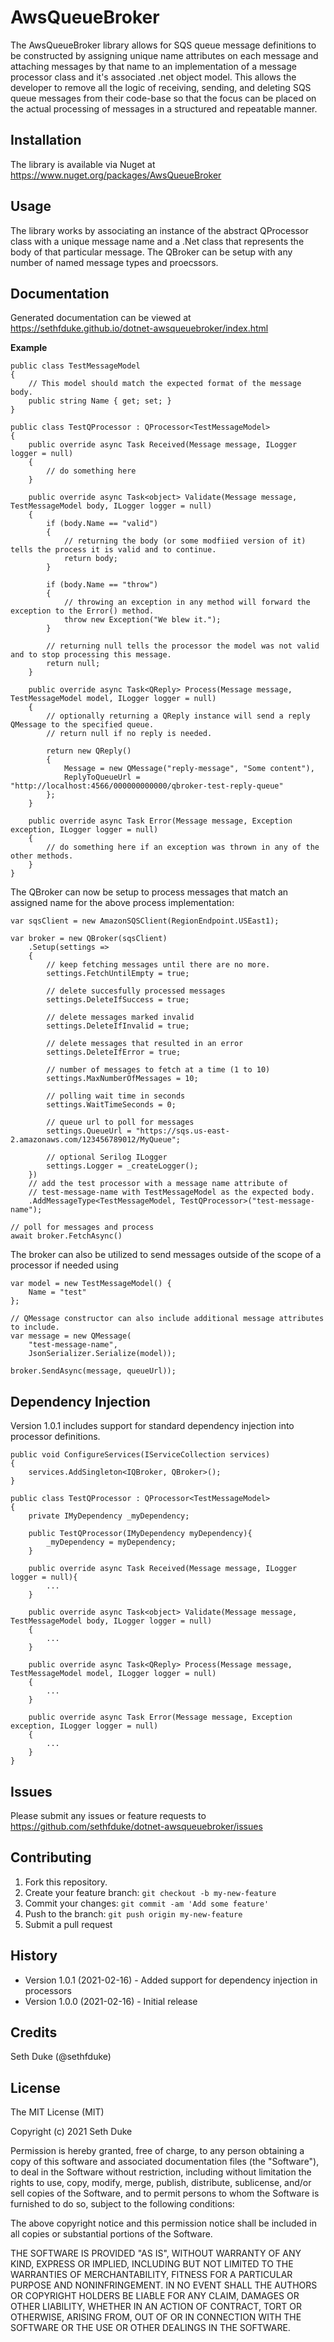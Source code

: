# AwsQueueBroker

The AwsQueueBroker library allows for SQS queue message definitions to be constructed by assigning unique name attributes on each message and attaching messages by that name to an implementation of a message processor class and it's associated .net object model. This allows the developer to remove all the logic of receiving, sending, and deleting SQS queue messages from their code-base so that the focus can be placed on the actual processing of messages in a structured and repeatable manner.

## Installation

The library is available via Nuget at https://www.nuget.org/packages/AwsQueueBroker

## Usage

The library works by associating an instance of the abstract QProcessor class with a unique message name and a .Net class that represents the body of that particular message. The QBroker can be setup with any number of named message types and proecssors.

## Documentation

Generated documentation can be viewed at https://sethfduke.github.io/dotnet-awsqueuebroker/index.html

**Example**

```
public class TestMessageModel
{
    // This model should match the expected format of the message body.
    public string Name { get; set; }
}

public class TestQProcessor : QProcessor<TestMessageModel>
{
    public override async Task Received(Message message, ILogger logger = null)
    {
        // do something here
    }

    public override async Task<object> Validate(Message message, TestMessageModel body, ILogger logger = null)
    {
        if (body.Name == "valid")
        {
            // returning the body (or some modfiied version of it) tells the process it is valid and to continue.
            return body;
        }

        if (body.Name == "throw")
        {
            // throwing an exception in any method will forward the exception to the Error() method.
            throw new Exception("We blew it.");
        }

        // returning null tells the processor the model was not valid and to stop processing this message.
        return null;
    }

    public override async Task<QReply> Process(Message message, TestMessageModel model, ILogger logger = null)
    {
        // optionally returning a QReply instance will send a reply QMessage to the specified queue.
        // return null if no reply is needed.
        
        return new QReply()
        {
            Message = new QMessage("reply-message", "Some content"),
            ReplyToQueueUrl = "http://localhost:4566/000000000000/qbroker-test-reply-queue"
        };
    }

    public override async Task Error(Message message, Exception exception, ILogger logger = null)
    {
        // do something here if an exception was thrown in any of the other methods.
    }
}
```

The QBroker can now be setup to process messages that match an assigned name for the above process implementation:

```
var sqsClient = new AmazonSQSClient(RegionEndpoint.USEast1);

var broker = new QBroker(sqsClient)
    .Setup(settings =>
    {
        // keep fetching messages until there are no more.
        settings.FetchUntilEmpty = true;
        
        // delete succesfully processed messages
        settings.DeleteIfSuccess = true;

        // delete messages marked invalid
        settings.DeleteIfInvalid = true;
        
        // delete messages that resulted in an error
        settings.DeleteIfError = true;
        
        // number of messages to fetch at a time (1 to 10)
        settings.MaxNumberOfMessages = 10;
        
        // polling wait time in seconds
        settings.WaitTimeSeconds = 0;
        
        // queue url to poll for messages
        settings.QueueUrl = "https://sqs.us-east-2.amazonaws.com/123456789012/MyQueue";
        
        // optional Serilog ILogger
        settings.Logger = _createLogger();
    })
    // add the test processor with a message name attribute of
    // test-message-name with TestMessageModel as the expected body.
    .AddMessageType<TestMessageModel, TestQProcessor>("test-message-name");

// poll for messages and process
await broker.FetchAsync()
```

The broker can also be utilized to send messages outside of the scope of a processor if needed using

```
var model = new TestMessageModel() {
    Name = "test"
};

// QMessage constructor can also include additional message attributes to include.
var message = new QMessage(
    "test-message-name",
    JsonSerializer.Serialize(model));

broker.SendAsync(message, queueUrl));
```

## Dependency Injection

Version 1.0.1 includes support for standard dependency injection into processor definitions.

```
public void ConfigureServices(IServiceCollection services)
{
    services.AddSingleton<IQBroker, QBroker>();
}
```
```
public class TestQProcessor : QProcessor<TestMessageModel>
{
    private IMyDependency _myDependency;

    public TestQProcessor(IMyDependency myDependency){
        _myDependency = myDependency;
    }

    public override async Task Received(Message message, ILogger logger = null){
        ...
    }

    public override async Task<object> Validate(Message message, TestMessageModel body, ILogger logger = null)
    {
        ...
    }

    public override async Task<QReply> Process(Message message, TestMessageModel model, ILogger logger = null)
    {
        ...
    }

    public override async Task Error(Message message, Exception exception, ILogger logger = null)
    {
        ...
    }
}
```

## Issues

Please submit any issues or feature requests to https://github.com/sethfduke/dotnet-awsqueuebroker/issues

## Contributing

1. Fork this repository.
2. Create your feature branch: `git checkout -b my-new-feature`
3. Commit your changes: `git commit -am 'Add some feature'`
4. Push to the branch: `git push origin my-new-feature`
5. Submit a pull request

## History

- Version 1.0.1 (2021-02-16) - Added support for dependency injection in processors
- Version 1.0.0 (2021-02-16) - Initial release

## Credits

Seth Duke (@sethfduke)

## License

The MIT License (MIT)

Copyright (c) 2021 Seth Duke

Permission is hereby granted, free of charge, to any person obtaining a copy of this software and associated documentation files (the "Software"), to deal in the Software without restriction, including without limitation the rights to use, copy, modify, merge, publish, distribute, sublicense, and/or sell copies of the Software, and to permit persons to whom the Software is furnished to do so, subject to the following conditions:

The above copyright notice and this permission notice shall be included in all copies or substantial portions of the Software.

THE SOFTWARE IS PROVIDED "AS IS", WITHOUT WARRANTY OF ANY KIND, EXPRESS OR IMPLIED, INCLUDING BUT NOT LIMITED TO THE WARRANTIES OF MERCHANTABILITY, FITNESS FOR A PARTICULAR PURPOSE AND NONINFRINGEMENT. IN NO EVENT SHALL THE AUTHORS OR COPYRIGHT HOLDERS BE LIABLE FOR ANY CLAIM, DAMAGES OR OTHER LIABILITY, WHETHER IN AN ACTION OF CONTRACT, TORT OR OTHERWISE, ARISING FROM, OUT OF OR IN CONNECTION WITH THE SOFTWARE OR THE USE OR OTHER DEALINGS IN THE SOFTWARE.
